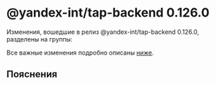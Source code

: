 # @yandex-int/tap-backend 0.126.0

<!-- ЧЕЛОВЕЧЕСКОЕ ВСТУПЛЕНИЕ -->

Изменения, вошедшие в релиз @yandex-int/tap-backend 0.126.0, разделены на группы:

Все важные изменения подробно описаны [ниже](#Пояснения).

## Пояснения

